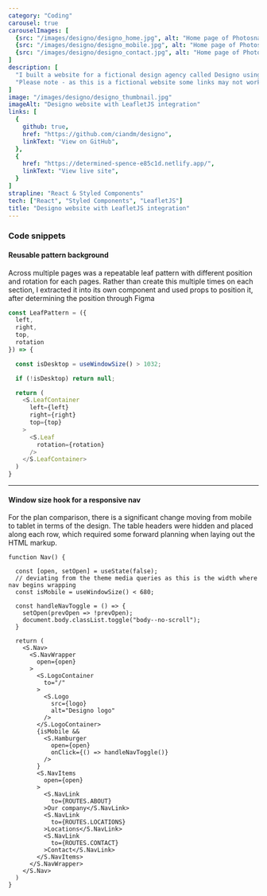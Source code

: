 ```yaml
---
category: "Coding"
carousel: true
carouselImages: [
  {src: "/images/designo/designo_home.jpg", alt: "Home page of Photosnap"},
  {src: "/images/designo/designo_mobile.jpg", alt: "Home page of Photosnap"},
  {src: "/images/designo/designo_contact.jpg", alt: "Home page of Photosnap"},
]
description: [
  "I built a website for a fictional design agency called Designo using React and Styled Components, with a LeafletJS integration for displaying addressed on maps.",
  "Please note - as this is a fictional website some links may not work properly."
]
image: "/images/designo/designo_thumbnail.jpg"
imageAlt: "Designo website with LeafletJS integration"
links: [
  {
    github: true,
    href: "https://github.com/ciandm/designo",
    linkText: "View on GitHub",
  },
  {
    href: "https://determined-spence-e85c1d.netlify.app/",
    linkText: "View live site",
  }
]
strapline: "React & Styled Components"
tech: ["React", "Styled Components", "LeafletJS"]
title: "Designo website with LeafletJS integration"
---
```


### Code snippets

#### Reusable pattern background
Across multiple pages was a repeatable leaf pattern with different position and rotation for each pages. Rather than create this multiple times on each section, I extracted it into its own component and used props to position it, after determining the position through Figma

```javascript
const LeafPattern = ({
  left,
  right,
  top,
  rotation
}) => {

  const isDesktop = useWindowSize() > 1032;

  if (!isDesktop) return null;

  return (
    <S.LeafContainer
      left={left}
      right={right}
      top={top}
    >
      <S.Leaf
        rotation={rotation}
      />
    </S.LeafContainer>
  )
}
```

---

#### Window size hook for a responsive nav
For the plan comparison, there is a significant change moving from mobile to tablet in terms of the design. The table headers were hidden and placed along each row, which required some forward planning when laying out the HTML markup. 

```
function Nav() {

  const [open, setOpen] = useState(false);
  // deviating from the theme media queries as this is the width where nav begins wrapping
  const isMobile = useWindowSize() < 680;

  const handleNavToggle = () => {
    setOpen(prevOpen => !prevOpen);
    document.body.classList.toggle("body--no-scroll");
  }

  return (
    <S.Nav>
      <S.NavWrapper
        open={open}
      >
        <S.LogoContainer
          to="/"
        >
          <S.Logo
            src={logo}
            alt="Designo logo"
          />
        </S.LogoContainer>
        {isMobile &&
          <S.Hamburger
            open={open}
            onClick={() => handleNavToggle()}
          />
        }
        <S.NavItems
          open={open}
        >
          <S.NavLink
            to={ROUTES.ABOUT}
          >Our company</S.NavLink>
          <S.NavLink
            to={ROUTES.LOCATIONS}
          >Locations</S.NavLink>
          <S.NavLink
            to={ROUTES.CONTACT}
          >Contact</S.NavLink>
        </S.NavItems>
      </S.NavWrapper>
    </S.Nav>
  )
}
```